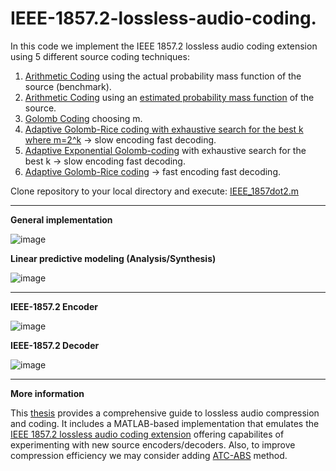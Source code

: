 # IEEE-1857.2-lossless-audio-coding.

In this code we implement the IEEE 1857.2 lossless audio coding extension using 5 different source coding techniques: 
1) [Arithmetic Coding](https://en.wikipedia.org/wiki/Arithmetic_coding) using the actual probability mass function of the source (benchmark).
2) [Arithmetic Coding](https://www.cs.cmu.edu/~aarti/Class/10704/Intro_Arith_coding.pdf) using an [estimated probability mass function](https://mi.eng.cam.ac.uk/reports/svr-ftp/auto-pdf/robinson_tr156.pdf) of the source.
3) [Golomb Coding](https://en.wikipedia.org/wiki/Golomb_coding) choosing m.
4) [Adaptive Golomb-Rice coding with exhaustive search for the best k where m=2^k](https://www.techbriefs.com/component/content/article/2433-npo-41336) -> slow encoding fast decoding.
5) [Adaptive Exponential Golomb-coding](https://en.wikipedia.org/wiki/Exponential-Golomb_coding) with exhaustive search for the best k -> slow encoding fast decoding.
6) [Adaptive Golomb-Rice coding](http://m.reznik.org/papers/ICASSP04_prediction_residual.pdf) -> fast encoding fast decoding. 



Clone repository to your local directory and execute: [IEEE_1857dot2.m](https://github.com/ChristosKonstantas/IEEE-1857.2-lossless-audio-coding./blob/main/IEEE_1857dot2.m)

---


**General implementation**

![image](https://github.com/user-attachments/assets/adac4221-f27f-46d0-a145-6fbd6f4dfef4)


**Linear predictive modeling (Analysis/Synthesis)**


![image](https://github.com/user-attachments/assets/5d798604-fbe6-49f0-b7c6-80056384759f)


---


**IEEE-1857.2 Encoder**

![image](https://github.com/user-attachments/assets/28c4332f-062c-4f83-bee5-327cf28ab6a0)


**IEEE-1857.2 Decoder**

![image](https://github.com/user-attachments/assets/f930f378-164a-4e1a-a4d1-32ea6adf0e6c)

---


**More information**

This [thesis](https://github.com/ChristosKonstantas/IEEE-1857.2-lossless-audio-coding./blob/main/THESIS%20report.pdf) provides a comprehensive guide to lossless audio compression and coding. It includes a MATLAB-based implementation that emulates the [IEEE 1857.2 lossless audio coding extension](https://standards.ieee.org/ieee/1857.2/10714/) offering capabilites of experimenting with new source encoders/decoders. Also, to improve compression efficiency we may consider adding [ATC-ABS](https://ieeexplore.ieee.org/abstract/document/116122) method.
